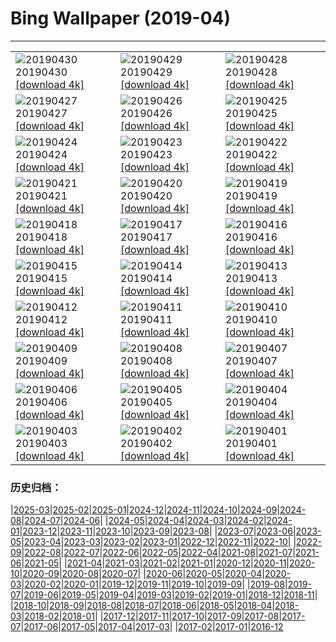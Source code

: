 # Bing Wallpaper (2019-04)
**************

<table><tr><td><img src="https://www.bing.com/th?id=OHR.LouisVienna_EN-US2422346599_1920x1080.jpg" alt="20190430"> 20190430 <a href="https://www.bing.com/th?id=OHR.LouisVienna_EN-US2422346599_UHD.jpg">[download 4k]</a></td><td><img src="https://www.bing.com/th?id=OHR.BabySloth_EN-US8463078273_1920x1080.jpg" alt="20190429"> 20190429 <a href="https://www.bing.com/th?id=OHR.BabySloth_EN-US8463078273_UHD.jpg">[download 4k]</a></td><td><img src="https://www.bing.com/th?id=OHR.SpringBadlands_EN-US8349424568_1920x1080.jpg" alt="20190428"> 20190428 <a href="https://www.bing.com/th?id=OHR.SpringBadlands_EN-US8349424568_UHD.jpg">[download 4k]</a></td></tr><tr><td><img src="https://www.bing.com/th?id=OHR.BloomingAloe_EN-US7990175942_1920x1080.jpg" alt="20190427"> 20190427 <a href="https://www.bing.com/th?id=OHR.BloomingAloe_EN-US7990175942_UHD.jpg">[download 4k]</a></td><td><img src="https://www.bing.com/th?id=OHR.CoastalFog_EN-US7921291267_1920x1080.jpg" alt="20190426"> 20190426 <a href="https://www.bing.com/th?id=OHR.CoastalFog_EN-US7921291267_UHD.jpg">[download 4k]</a></td><td><img src="https://www.bing.com/th?id=OHR.FireIce_EN-US7588914690_1920x1080.jpg" alt="20190425"> 20190425 <a href="https://www.bing.com/th?id=OHR.FireIce_EN-US7588914690_UHD.jpg">[download 4k]</a></td></tr><tr><td><img src="https://www.bing.com/th?id=OHR.RainforestMoss_EN-US7387327683_1920x1080.jpg" alt="20190424"> 20190424 <a href="https://www.bing.com/th?id=OHR.RainforestMoss_EN-US7387327683_UHD.jpg">[download 4k]</a></td><td><img src="https://www.bing.com/th?id=OHR.CasaBatllo_EN-US7267777877_1920x1080.jpg" alt="20190423"> 20190423 <a href="https://www.bing.com/th?id=OHR.CasaBatllo_EN-US7267777877_UHD.jpg">[download 4k]</a></td><td><img src="https://www.bing.com/th?id=OHR.LaysanAlbatross_EN-US7136581271_1920x1080.jpg" alt="20190422"> 20190422 <a href="https://www.bing.com/th?id=OHR.LaysanAlbatross_EN-US7136581271_UHD.jpg">[download 4k]</a></td></tr><tr><td><img src="https://www.bing.com/th?id=OHR.HidingEggs_EN-US7020088020_1920x1080.jpg" alt="20190421"> 20190421 <a href="https://www.bing.com/th?id=OHR.HidingEggs_EN-US7020088020_UHD.jpg">[download 4k]</a></td><td><img src="https://www.bing.com/th?id=OHR.CoveSpires_EN-US6899601669_1920x1080.jpg" alt="20190420"> 20190420 <a href="https://www.bing.com/th?id=OHR.CoveSpires_EN-US6899601669_UHD.jpg">[download 4k]</a></td><td><img src="https://www.bing.com/th?id=OHR.Paepalanthus_EN-US6799393102_1920x1080.jpg" alt="20190419"> 20190419 <a href="https://www.bing.com/th?id=OHR.Paepalanthus_EN-US6799393102_UHD.jpg">[download 4k]</a></td></tr><tr><td><img src="https://www.bing.com/th?id=OHR.MiracleGarden_EN-US6684216813_1920x1080.jpg" alt="20190418"> 20190418 <a href="https://www.bing.com/th?id=OHR.MiracleGarden_EN-US6684216813_UHD.jpg">[download 4k]</a></td><td><img src="https://www.bing.com/th?id=OHR.HopeValley_EN-US6541382933_1920x1080.jpg" alt="20190417"> 20190417 <a href="https://www.bing.com/th?id=OHR.HopeValley_EN-US6541382933_UHD.jpg">[download 4k]</a></td><td><img src="https://www.bing.com/th?id=OHR.BauhausArchive_EN-US6406056252_1920x1080.jpg" alt="20190416"> 20190416 <a href="https://www.bing.com/th?id=OHR.BauhausArchive_EN-US6406056252_UHD.jpg">[download 4k]</a></td></tr><tr><td><img src="https://www.bing.com/th?id=OHR.YayoiTulips_EN-US6304863335_1920x1080.jpg" alt="20190415"> 20190415 <a href="https://www.bing.com/th?id=OHR.YayoiTulips_EN-US6304863335_UHD.jpg">[download 4k]</a></td><td><img src="https://www.bing.com/th?id=OHR.GOTPath_EN-US5723870973_1920x1080.jpg" alt="20190414"> 20190414 <a href="https://www.bing.com/th?id=OHR.GOTPath_EN-US5723870973_UHD.jpg">[download 4k]</a></td><td><img src="https://www.bing.com/th?id=OHR.RecordStoreDay_EN-US5640323268_1920x1080.jpg" alt="20190413"> 20190413 <a href="https://www.bing.com/th?id=OHR.RecordStoreDay_EN-US5640323268_UHD.jpg">[download 4k]</a></td></tr><tr><td><img src="https://www.bing.com/th?id=OHR.BigWindDay_EN-US5579404574_1920x1080.jpg" alt="20190412"> 20190412 <a href="https://www.bing.com/th?id=OHR.BigWindDay_EN-US5579404574_UHD.jpg">[download 4k]</a></td><td><img src="https://www.bing.com/th?id=OHR.Bollenstreek_EN-US8530148470_1920x1080.jpg" alt="20190411"> 20190411 <a href="https://www.bing.com/th?id=OHR.Bollenstreek_EN-US8530148470_UHD.jpg">[download 4k]</a></td><td><img src="https://www.bing.com/th?id=OHR.SibWrestling_EN-US8415856682_1920x1080.jpg" alt="20190410"> 20190410 <a href="https://www.bing.com/th?id=OHR.SibWrestling_EN-US8415856682_UHD.jpg">[download 4k]</a></td></tr><tr><td><img src="https://www.bing.com/th?id=OHR.BlueTide_EN-US8292199681_1920x1080.jpg" alt="20190409"> 20190409 <a href="https://www.bing.com/th?id=OHR.BlueTide_EN-US8292199681_UHD.jpg">[download 4k]</a></td><td><img src="https://www.bing.com/th?id=OHR.SPLLobby_EN-US8181474925_1920x1080.jpg" alt="20190408"> 20190408 <a href="https://www.bing.com/th?id=OHR.SPLLobby_EN-US8181474925_UHD.jpg">[download 4k]</a></td><td><img src="https://www.bing.com/th?id=OHR.GTNPBeaver_EN-US8031478692_1920x1080.jpg" alt="20190407"> 20190407 <a href="https://www.bing.com/th?id=OHR.GTNPBeaver_EN-US8031478692_UHD.jpg">[download 4k]</a></td></tr><tr><td><img src="https://www.bing.com/th?id=OHR.Pepper_EN-US7943129554_1920x1080.jpg" alt="20190406"> 20190406 <a href="https://www.bing.com/th?id=OHR.Pepper_EN-US7943129554_UHD.jpg">[download 4k]</a></td><td><img src="https://www.bing.com/th?id=OHR.YongfuTown_EN-US7670109876_1920x1080.jpg" alt="20190405"> 20190405 <a href="https://www.bing.com/th?id=OHR.YongfuTown_EN-US7670109876_UHD.jpg">[download 4k]</a></td><td><img src="https://www.bing.com/th?id=OHR.NelderPlot_EN-US7412360420_1920x1080.jpg" alt="20190404"> 20190404 <a href="https://www.bing.com/th?id=OHR.NelderPlot_EN-US7412360420_UHD.jpg">[download 4k]</a></td></tr><tr><td><img src="https://www.bing.com/th?id=OHR.BistiBadlands_EN-US7240695529_1920x1080.jpg" alt="20190403"> 20190403 <a href="https://www.bing.com/th?id=OHR.BistiBadlands_EN-US7240695529_UHD.jpg">[download 4k]</a></td><td><img src="https://www.bing.com/th?id=OHR.HCA_EN-US4986591011_1920x1080.jpg" alt="20190402"> 20190402 <a href="https://www.bing.com/th?id=OHR.HCA_EN-US4986591011_UHD.jpg">[download 4k]</a></td><td><img src="https://www.bing.com/th?id=OHR.MischiefCubs_EN-US6733296518_1920x1080.jpg" alt="20190401"> 20190401 <a href="https://www.bing.com/th?id=OHR.MischiefCubs_EN-US6733296518_UHD.jpg">[download 4k]</a></td></tr></table>

### 历史归档：

|[2025-03](/../2025-03/2025-03.md)|[2025-02](/../2025-02/2025-02.md)|[2025-01](/../2025-01/2025-01.md)|[2024-12](/../2024-12/2024-12.md)|[2024-11](/../2024-11/2024-11.md)|[2024-10](/../2024-10/2024-10.md)|[2024-09](/../2024-09/2024-09.md)|[2024-08](/../2024-08/2024-08.md)|[2024-07](/../2024-07/2024-07.md)|[2024-06](/../2024-06/2024-06.md)|
|[2024-05](/../2024-05/2024-05.md)|[2024-04](/../2024-04/2024-04.md)|[2024-03](/../2024-03/2024-03.md)|[2024-02](/../2024-02/2024-02.md)|[2024-01](/../2024-01/2024-01.md)|[2023-12](/../2023-12/2023-12.md)|[2023-11](/../2023-11/2023-11.md)|[2023-10](/../2023-10/2023-10.md)|[2023-09](/../2023-09/2023-09.md)|[2023-08](/../2023-08/2023-08.md)|
|[2023-07](/../2023-07/2023-07.md)|[2023-06](/../2023-06/2023-06.md)|[2023-05](/../2023-05/2023-05.md)|[2023-04](/../2023-04/2023-04.md)|[2023-03](/../2023-03/2023-03.md)|[2023-02](/../2023-02/2023-02.md)|[2023-01](/../2023-01/2023-01.md)|[2022-12](/../2022-12/2022-12.md)|[2022-11](/../2022-11/2022-11.md)|[2022-10](/../2022-10/2022-10.md)|
|[2022-09](/../2022-09/2022-09.md)|[2022-08](/../2022-08/2022-08.md)|[2022-07](/../2022-07/2022-07.md)|[2022-06](/../2022-06/2022-06.md)|[2022-05](/../2022-05/2022-05.md)|[2022-04](/../2022-04/2022-04.md)|[2021-08](/../2021-08/2021-08.md)|[2021-07](/../2021-07/2021-07.md)|[2021-06](/../2021-06/2021-06.md)|[2021-05](/../2021-05/2021-05.md)|
|[2021-04](/../2021-04/2021-04.md)|[2021-03](/../2021-03/2021-03.md)|[2021-02](/../2021-02/2021-02.md)|[2021-01](/../2021-01/2021-01.md)|[2020-12](/../2020-12/2020-12.md)|[2020-11](/../2020-11/2020-11.md)|[2020-10](/../2020-10/2020-10.md)|[2020-09](/../2020-09/2020-09.md)|[2020-08](/../2020-08/2020-08.md)|[2020-07](/../2020-07/2020-07.md)|
|[2020-06](/../2020-06/2020-06.md)|[2020-05](/../2020-05/2020-05.md)|[2020-04](/../2020-04/2020-04.md)|[2020-03](/../2020-03/2020-03.md)|[2020-02](/../2020-02/2020-02.md)|[2020-01](/../2020-01/2020-01.md)|[2019-12](/../2019-12/2019-12.md)|[2019-11](/../2019-11/2019-11.md)|[2019-10](/../2019-10/2019-10.md)|[2019-09](/../2019-09/2019-09.md)|
|[2019-08](/../2019-08/2019-08.md)|[2019-07](/../2019-07/2019-07.md)|[2019-06](/../2019-06/2019-06.md)|[2019-05](/../2019-05/2019-05.md)|[2019-04](/2019-04.md)|[2019-03](/../2019-03/2019-03.md)|[2019-02](/../2019-02/2019-02.md)|[2019-01](/../2019-01/2019-01.md)|[2018-12](/../2018-12/2018-12.md)|[2018-11](/../2018-11/2018-11.md)|
|[2018-10](/../2018-10/2018-10.md)|[2018-09](/../2018-09/2018-09.md)|[2018-08](/../2018-08/2018-08.md)|[2018-07](/../2018-07/2018-07.md)|[2018-06](/../2018-06/2018-06.md)|[2018-05](/../2018-05/2018-05.md)|[2018-04](/../2018-04/2018-04.md)|[2018-03](/../2018-03/2018-03.md)|[2018-02](/../2018-02/2018-02.md)|[2018-01](/../2018-01/2018-01.md)|
|[2017-12](/../2017-12/2017-12.md)|[2017-11](/../2017-11/2017-11.md)|[2017-10](/../2017-10/2017-10.md)|[2017-09](/../2017-09/2017-09.md)|[2017-08](/../2017-08/2017-08.md)|[2017-07](/../2017-07/2017-07.md)|[2017-06](/../2017-06/2017-06.md)|[2017-05](/../2017-05/2017-05.md)|[2017-04](/../2017-04/2017-04.md)|[2017-03](/../2017-03/2017-03.md)|
|[2017-02](/../2017-02/2017-02.md)|[2017-01](/../2017-01/2017-01.md)|[2016-12](/../2016-12/2016-12.md)